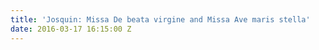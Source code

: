 ```yaml
---
title: 'Josquin: Missa De beata virgine and Missa Ave maris stella'
date: 2016-03-17 16:15:00 Z
---
```


